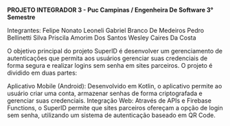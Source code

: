 **PROJETO INTEGRADOR 3 - Puc Campinas / Engenheira De Software 3° Semestre**

Integrantes: 
Felipe Nonato Leoneli
Gabriel Branco De Medeiros
Pedro Bellinetti Silva
Priscila Amorim Dos Santos
Wesley Caires Da Costa

O objetivo principal do projeto SuperID é desenvolver um gerenciamento de autenticações que permita aos usuários gerenciar suas credenciais de forma segura e realizar logins sem senha em sites parceiros. O projeto é dividido em duas partes:

Aplicativo Mobile (Android): Desenvolvido em Kotlin, o aplicativo permite ao usuário criar uma conta, armazenar senhas de forma criptografada e gerenciar suas credenciais.
Integração Web: Através de APIs e Firebase Functions, o SuperID permite que sites parceiros ofereçam a opção de login sem senha, utilizando um sistema de autenticação baseado em QR Code.
